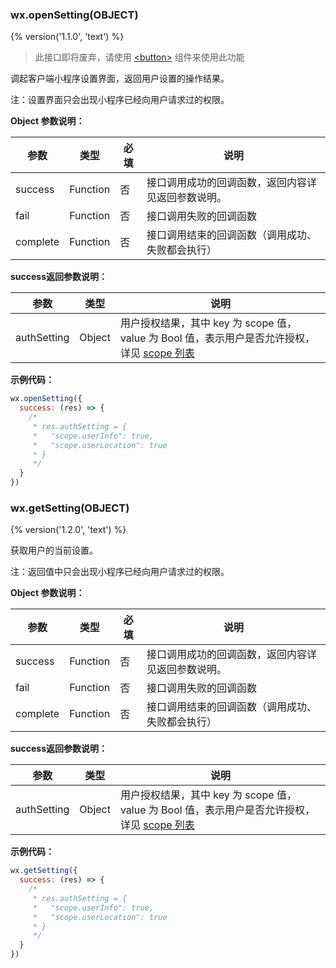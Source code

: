 ### wx.openSetting(OBJECT)
{% version('1.1.0', 'text') %}

>  此接口即将废弃，请使用 [&lt;button&gt;](../component/button.md) 组件来使用此功能

调起客户端小程序设置界面，返回用户设置的操作结果。

注：设置界面只会出现小程序已经向用户请求过的权限。

**Object 参数说明：**

| 参数     | 类型     | 必填 | 说明                                               |
|----------|----------|------|----------------------------------------------------|
| success  | Function | 否   | 接口调用成功的回调函数，返回内容详见返回参数说明。 |
| fail     | Function | 否   | 接口调用失败的回调函数                             |
| complete | Function | 否   | 接口调用结束的回调函数（调用成功、失败都会执行）   |

**success返回参数说明：**

| 参数        | 类型   | 说明                                                                                                                   |
|-------------|--------|------------------------------------------------------------------------------------------------------------------------|
| authSetting | Object | 用户授权结果，其中 key 为 scope 值，value 为 Bool 值，表示用户是否允许授权，详见 [scope 列表](./authorize-index.md#scope-列表) |

**示例代码：**

```javascript
wx.openSetting({
  success: (res) => {
    /*
     * res.authSetting = {
     *   "scope.userInfo": true,
     *   "scope.userLocation": true
     * }
     */
  }
})
```

### wx.getSetting(OBJECT)
{% version('1.2.0', 'text') %}

获取用户的当前设置。

注：返回值中只会出现小程序已经向用户请求过的权限。

**Object 参数说明：**

| 参数     | 类型     | 必填 | 说明                                               |
|----------|----------|------|----------------------------------------------------|
| success  | Function | 否   | 接口调用成功的回调函数，返回内容详见返回参数说明。 |
| fail     | Function | 否   | 接口调用失败的回调函数                             |
| complete | Function | 否   | 接口调用结束的回调函数（调用成功、失败都会执行）   |

**success返回参数说明：**

| 参数        | 类型   | 说明                                                                                                                   |
|-------------|--------|------------------------------------------------------------------------------------------------------------------------|
| authSetting | Object | 用户授权结果，其中 key 为 scope 值，value 为 Bool 值，表示用户是否允许授权，详见 [scope 列表](./authorize-index.md#scope-列表)|

**示例代码：**

```javascript
wx.getSetting({
  success: (res) => {
    /*
     * res.authSetting = {
     *   "scope.userInfo": true,
     *   "scope.userLocation": true
     * }
     */
  }
})
```
